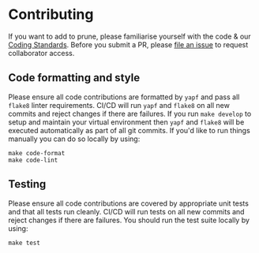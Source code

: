 # Contributing

If you want to add to prune, please familiarise yourself with the code & our [Coding Standards][]. Before you submit a PR, please [file an issue][new collab] to request collaborator access.

## Code formatting and style

Please ensure all code contributions are formatted by `yapf` and pass all `flake8` linter requirements.
CI/CD will run `yapf` and `flake8` on all new commits and reject changes if there are failures.  If you
run `make develop` to setup and maintain your virtual environment then `yapf` and `flake8` will be executed
automatically as part of all git commits.  If you'd like to run things manually you can do so locally by using:

```shell
make code-format
make code-lint
```

## Testing

Please ensure all code contributions are covered by appropriate unit tests and that all tests run cleanly.
CI/CD will run tests on all new commits and reject changes if there are failures. You should run the test
suite locally by using:

```shell
make test
```

[Coding Standards]: https://github.com/ComplianceAsCode/auditree-framework/blob/master/doc/coding-standards.rst
[new collab]: https://github.com/ComplianceAsCode/auditree-prune/issues/new?template=new-collaborator.md

